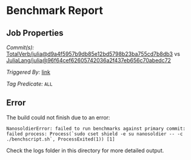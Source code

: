 # Benchmark Report

## Job Properties

*Commit(s):* [TotalVerb/julia@d9a4f5957b9db85e12bd5798b23ba755cd7b8db3](https://github.com/TotalVerb/julia/commit/d9a4f5957b9db85e12bd5798b23ba755cd7b8db3) vs [JuliaLang/julia@96f64cef62605742036a2f437eb656c70abedc72](https://github.com/JuliaLang/julia/commit/96f64cef62605742036a2f437eb656c70abedc72)

*Triggered By:* [link](https://github.com/JuliaLang/julia/pull/22825#issuecomment-328365968)

*Tag Predicate:* `ALL`

## Error

The build could not finish due to an error:

```
NanosoldierError: failed to run benchmarks against primary commit: failed process: Process(`sudo cset shield -e su nanosoldier -- -c ./benchscript.sh`, ProcessExited(1)) [1]
```

Check the logs folder in this directory for more detailed output.

